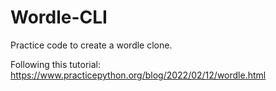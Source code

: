 # Wordle-CLI
Practice code to create a wordle clone.

Following this tutorial: https://www.practicepython.org/blog/2022/02/12/wordle.html
